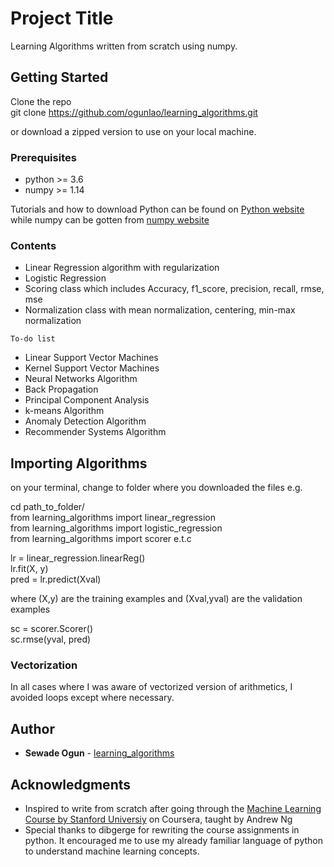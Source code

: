 # Project Title

Learning Algorithms written from scratch using numpy.

## Getting Started

Clone the repo   
    git clone https://github.com/ogunlao/learning_algorithms.git

or download a zipped version to use on your local machine.

### Prerequisites

* python >= 3.6
* numpy >= 1.14  

Tutorials and how to download Python can be found on <a href="https://www.python.org/">Python website<a> while numpy can be gotten 
from <a href="https://www.numpy.org/">numpy website</a> 

### Contents

* Linear Regression algorithm with regularization
* Logistic Regression
* Scoring class which includes Accuracy, f1_score, precision, recall, rmse, mse
* Normalization class with mean normalization, centering, min-max normalization

```To-do list```
* Linear Support Vector Machines
* Kernel Support Vector Machines
* Neural Networks Algorithm
* Back Propagation
* Principal Component Analysis
* k-means Algorithm
* Anomaly Detection Algorithm
* Recommender Systems Algorithm


## Importing Algorithms

on your terminal, change to folder where you downloaded the files
e.g.  
    
cd path_to_folder/  
from learning_algorithms import linear_regression  
from learning_algorithms import logistic_regression  
from learning_algorithms import scorer
e.t.c

lr = linear_regression.linearReg()  
lr.fit(X, y)  
pred = lr.predict(Xval)  

where (X,y) are the training examples and (Xval,yval) are the validation examples

sc = scorer.Scorer()  
sc.rmse(yval, pred)

### Vectorization

In all cases where I was aware of vectorized version of arithmetics, I avoided loops except where necessary.

## Author

* **Sewade Ogun** - [learning_algorithms](https://github.com/ogunlao)

## Acknowledgments

* Inspired to write from scratch after going through the <a href="https://www.coursera.org/learn/machine-learning">Machine Learning Course by Stanford Universiy</a> on Coursera, taught by Andrew Ng
* Special thanks to <a herf="https://github.com/dibgerge/ml-coursera-python-assignments">dibgerge</a> for rewriting the course assignments in python. It encouraged me to use my already familiar language of python to understand machine learning concepts.